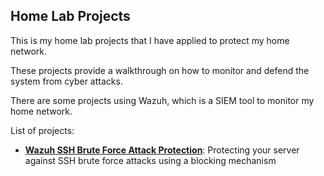 ## Home Lab Projects

This is my home lab projects that I have applied to protect my home network.

These projects provide a walkthrough on how to monitor and defend the system from cyber attacks.

There are some projects using Wazuh, which is a SIEM tool to monitor my home network.

List of projects:
<ul>
  <li><strong><a href="/Wazuh SSH Brute Force Attack Protection">Wazuh SSH Brute Force Attack Protection</a></strong>: Protecting your server against SSH brute force attacks using a blocking mechanism</li>
</ul>
